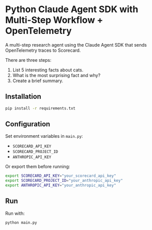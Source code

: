 # Python Claude Agent SDK with Multi-Step Workflow + OpenTelemetry

A multi-step research agent using the Claude Agent SDK that sends OpenTelemetry traces to Scorecard.

There are three steps:

1. List 5 interesting facts about cats.
2. What is the most surprising fact and why?
3. Create a brief summary.

## Installation

```bash
pip install -r requirements.txt
```

## Configuration

Set environment variables in `main.py`:

* `SCORECARD_API_KEY`
* `SCORECARD_PROJECT_ID`
* `ANTHROPIC_API_KEY`

Or export them before running:

```bash
export SCORECARD_API_KEY="your_scorecard_api_key"
export SCORECARD_PROJECT_ID="your_anthropic_api_key"
export ANTHROPIC_API_KEY="your_anthropic_api_key"
```

## Run

Run with:

```bash
python main.py
```
